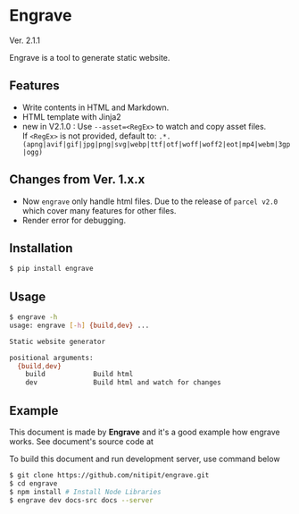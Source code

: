 <h1>Engrave</h1> <el-badge>Ver. 2.1.1</el-badge>

Engrave is a tool to generate static website.

## Features
- Write contents in HTML and Markdown.
- HTML template with Jinja2
- <el-badge>new in V2.1.0</el-badge> : Use `--asset=<RegEx>` to watch and copy asset files.  
  If `<RegEx>` is not provided, default to: `.*.(apng|avif|gif|jpg|png|svg|webp|ttf|otf|woff|woff2|eot|mp4|webm|3gp|ogg)`

## Changes from Ver. 1.x.x
- Now `engrave` only handle html files. Due to the release of
  `parcel v2.0` which cover many features for other files.
- Render error for debugging.

## Installation
```bash
$ pip install engrave
```

## Usage
```bash
$ engrave -h
usage: engrave [-h] {build,dev} ...

Static website generator

positional arguments:
  {build,dev}
    build            Build html
    dev              Build html and watch for changes
```

## Example
This document is made by **Engrave** and it's a good example how engrave works.
See document's source code at
[](https://github.com/nitipit/engrave/tree/main/docs-src)

To build this document and run development server, use command below

```bash
$ git clone https://github.com/nitipit/engrave.git
$ cd engrave
$ npm install # Install Node Libraries
$ engrave dev docs-src docs --server
```